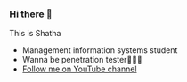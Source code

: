 ### Hi there 👋
This is Shatha
* Management information systems student
* Wanna be penetration tester👩🏻‍💻
* [Follow me on YouTube channel](https://www.youtube.com/@Shatha511)
